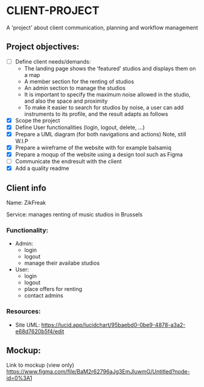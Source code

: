 # CLIENT-PROJECT
A 'project' about client communication, planning and workflow management

## Project objectives:
- [ ] Define client needs/demands:
  - The landing page shows the ‘featured’ studios and displays them on a map
  - A member section for the renting of studios
  - An admin section to manage the studios
  - It is important to specify the maximum noise allowed in the studio, and also the space and proximity
  - To make it easier to search for studios by noise, a user can add instruments to its profile, and the result adapts as follows
- [x] Scope the project
- [x] Define User functionalities (login, logout, delete, ...)
- [x] Prepare a UML diagram (for both navigations and actions) Note, still W.I.P
- [x] Prepare a wireframe of the website with for example balsamiq
- [x] Prepare a moqup of the website using a design tool such as Figma
- [ ] Communicate the endresult with the client
- [x] Add a quality readme

## Client info
Name: ZikFreak

Service: manages renting of music studios in Brussels

### Functionality:
  - Admin: 
    - login
    - logout
    - manage their availabe studios
  - User:
    - login
    - logout
    - place offers for renting
    - contact admins

### Resources:
- Site UML: https://lucid.app/lucidchart/95baebd0-0be9-4878-a3a2-e68d7620b5f4/edit


## Mockup:
Link to mockup (view only) https://www.figma.com/file/BaM2r62796aJg3EmJluwmG/Untitled?node-id=0%3A1
